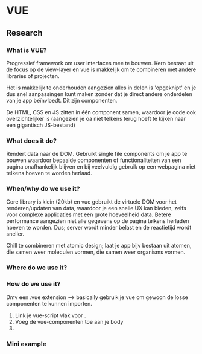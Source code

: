 # VUE
## Research

### What is VUE?
Progressief framework om user interfaces mee te bouwen.
Kern bestaat uit de focus op de view-layer en vue is makkelijk om te combineren met andere libraries of projecten.

Het is makkelijk te onderhouden aangezien alles in delen is 'opgeknipt' en je dus snel aanpassingen kunt maken zonder dat je direct andere onderdelen van je app beïnvloedt. Dit zijn componenten.

De HTML, CSS en JS zitten in één component samen, waardoor je code ook overzichtelijker is (aangezien je oa niet telkens terug hoeft te kijken naar een gigantisch JS-bestand)


### What does it do?
Rendert data naar de DOM.
Gebruikt single file components om je app te bouwen waardoor bepaalde componenten of functionaliteiten van een pagina onafhankelijk blijven en bij veelvuldig gebruik op een webpagina niet telkens hoeven te worden herlaad.



### When/why do we use it?
Core library is klein (20kb) en vue gebruikt de virtuele DOM voor het renderen/updaten van data, waardoor je een snelle UX kan bieden, zelfs voor complexe applicaties met een grote hoeveelheid data.
Betere performance aangezien niet alle gegevens op de pagina telkens herladen hoeven te worden. Dus; server wordt minder belast en de reactietijd wordt sneller.

Chill te combineren met atomic design; laat je app bijv bestaan uit atomen, die samen weer moleculen vormen, die samen weer organisms vormen.

### Where do we use it?

### How do we use it?
Dmv een .vue extension --> basically gebruik je vue om gewoon de losse componenten te kunnen importen.

1. Link je vue-script vlak voor </body>.
2. Voeg de vue-componenten toe aan je body
3. 



### Mini example
